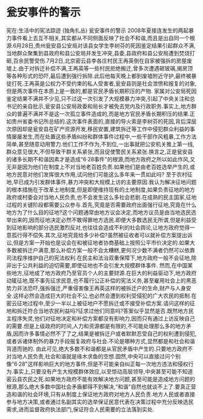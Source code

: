 # 瓮安事件的警示

宪在:生活中的宪法踪迹 (独角扎丛)
瓮安事件的警示
2008年夏接连发生的两起暴力事件看上去互不相关,其实都从不同侧面反映了社会不和谐,而且是出自同一个根源.6月28日,贵州瓮安县公安局对该县女学生李树芬的死因鉴定结果引起群众不满,当地群众聚集到县政府和县公安局并发生冲突,县委,县政府和县公安局遭到焚烧打砸,百余民警受伤.7月2日,北京密云县李各庄村民王再英倒在自家被强拆的房屋废墟上.由于对拆迁补偿不满,王再英等一些村民拒绝搬迁,曾多次遭遇砸玻璃,揭房顶等各种形式的恐吓,最后遭到强行拆除.此后他每天晚上都到废墟附近守护,最终被暴徒打死.王再英是公权力不受约束的私人受害者,瓮安县则是社会泄愤和报复的对象,但是两次事件在本质上是一致的,都是官民矛盾长期积压的产物.
家属对公安局死因鉴定结果不满并不少见,只不过这一次引发了大规模暴力冲突,引起了中央关注和总书记的亲自批示,瓮安县公安局政委和局长才被免去党内及行政职务.事实上,地方群众的普遍不满并不是这一次孤立事件造成的,而是地方官民矛盾长期积压的结果.正如贵州省委书记所总结的.这次事件表面的,直接的导火索是李树芬的死因,背后深层次原因却是瓮安县在矿产资源开发,移民安置,建筑拆迁等工作中侵犯群众利益的事情屡屡发生,而在处置这些矛盾纠纷和群体事件过程中,一些干部作风粗暴,工作方法简单,甚至随意动用警力.他们工作不作为,不到位,一出事就把公安机关推上第一线,群众意见很大,不但导致干群关系紧张,而且促使警民关系紧张.换言之,正是瓮安县的诸多长期不和谐因素才是造成“6·28事件"的根源,而地方政府之所以如此作风,又无非是因为他们在制度上不对当地老百姓负责.如果他们是由老百姓选举产生的,或地方民意对他们发挥很大作用,试问他们可能这么多年来一贯如此吗?
至于农村征地,早已成为引发群体事件,暴力冲突和大规模上访的主要原因.我认为解决征地问题的根本措施在于改革土地制度,但是即便维持现有的土地制度,如果负责征地的地方政府或村委会对当地人民负责,也不会发生这么多社会悲剧.在成熟的民主国家,征地过程的关键阶段都需要公众参与.首先,究竟是否需要政府出面强行征地,究竟在什么地方为了什么目的征地?这个问题通常由地方议会决定,而地方议员是由当地选民选举出来的,因而征地决定必然不敢得罪地方选民.即便大多数选民无所谓,但是利益受到征地影响的部分选民激烈反对,也往往会造成不利的社会舆论,让地方政府觉得一意孤行得不偿失.其次,征地究竟给多少补偿?虽然被征收者可以就补偿方案提出诉讼,但是方案一开始也是议会在和被征地者协商基础上按照公平市价决定的.如果大多数被拆迁户满意,那么补偿方案一般不会太糟糕,更何况少数不满者仍然可以依靠司法程序维护自己的宪法权利.在民主和法治双重保障下,地方政府一般不会征地,除非出于公共利益的迫切需要,即使征地也不会引发大规模群体事件.
然而,在中国某些地方,征地成了地方政府乃至官员个人的主要财源.在巨大的利益驱动下,地方政府动辄征地,既不事先征求民意,也不履行公正补偿的宪法义务,甚至雇用社会上的黑恶势力非法恐吓,强拆强迁,严重侵害像王再英这样的被拆迁户的生命,财产与人身安全.这样必然会造成巨大的社会不公,也必然会遭到权利受侵犯的广大农民的抵制.在密云征地过程中,至少一半以上被征地户不愿拆迁或不接受补偿方案.请问这样的征地和拆迁符合当地农民利益吗?征求过他们同意吗?答案似乎显然是否.既然地方民主程序失灵,他们对征地决定和补偿方案都没有影响力,因而只有通过上访反映自己的需要.但是上级政府的时间,人力和资源都是有限的,不可能处理那么多的地方矛盾,因而许多事情必然不了了之,结果是被拆迁户或者默默忍受自己的权利遭到侵犯,或者诉诸体制外的暴力手段报复政府与社会.不论是哪种方式,显然都是和社会和谐背道而驰的.
由此可见,绝大多数不和谐都是从官民矛盾中产生的.只要地方政府不对当地人民负责,社会和谐就是缘木求鱼的空想.固然,中央可以直接过问个别像“6·28"这样影响巨大的地方事件,但是不可能亲自纠正每一次地方违法和侵权行为.事实上,只要没有产生大规模群体效应,以至惊动高层领导,中央甚至可能不知道密云县农民之死.如果地方政府不能有效解决地方问题,甚至可能是造成地方问题的根源,那么绝大多数中国社会矛盾都得不到解决,“和谐"自然也就谈不上了.要真正营造和谐的社会环境,只有从制度上保证地方政府对地方人民负责.地方人民或者直接参与地方决策,或者通过名副其实的选举保证民意代表在决策过程中充分反映选民需求,进而监督政府执法部门,保证符合人民需要的立法落到实处.